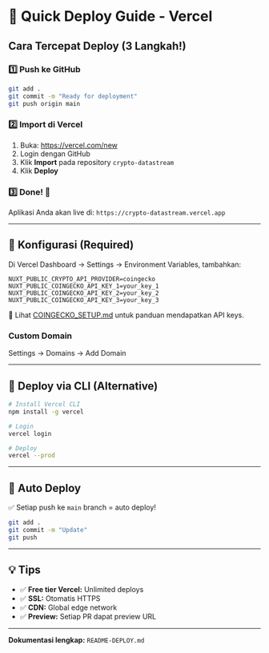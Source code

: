 # 🚀 Quick Deploy Guide - Vercel

## Cara Tercepat Deploy (3 Langkah!)

### 1️⃣ Push ke GitHub

```bash
git add .
git commit -m "Ready for deployment"
git push origin main
```

### 2️⃣ Import di Vercel

1. Buka: https://vercel.com/new
2. Login dengan GitHub
3. Klik **Import** pada repository `crypto-datastream`
4. Klik **Deploy**

### 3️⃣ Done! 🎉

Aplikasi Anda akan live di: `https://crypto-datastream.vercel.app`

---

## 🔧 Konfigurasi (Required)

Di Vercel Dashboard → Settings → Environment Variables, tambahkan:

```
NUXT_PUBLIC_CRYPTO_API_PROVIDER=coingecko
NUXT_PUBLIC_COINGECKO_API_KEY_1=your_key_1
NUXT_PUBLIC_COINGECKO_API_KEY_2=your_key_2
NUXT_PUBLIC_COINGECKO_API_KEY_3=your_key_3
```

📖 Lihat [COINGECKO_SETUP.md](./COINGECKO_SETUP.md) untuk panduan mendapatkan API keys.

### Custom Domain
Settings → Domains → Add Domain

---

## 📱 Deploy via CLI (Alternative)

```bash
# Install Vercel CLI
npm install -g vercel

# Login
vercel login

# Deploy
vercel --prod
```

---

## 🔄 Auto Deploy

✅ Setiap push ke `main` branch = auto deploy!

```bash
git add .
git commit -m "Update"
git push
```

---

## 💡 Tips

- ✅ **Free tier Vercel:** Unlimited deploys
- ✅ **SSL:** Otomatis HTTPS
- ✅ **CDN:** Global edge network
- ✅ **Preview:** Setiap PR dapat preview URL

---

**Dokumentasi lengkap:** `README-DEPLOY.md`
